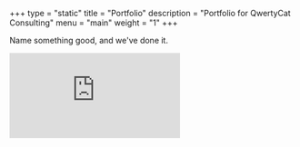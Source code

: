 +++
type = "static"
title = "Portfolio"
description = "Portfolio for QwertyCat Consulting"
menu = "main"
weight = "1"
+++

Name something good, and we've done it.

<div class="video-container video-container-16x9">
          <iframe src="https://www.youtube-nocookie.com/embed/Kc1mK4s8DEY?rel=0" frameborder="0" allowfullscreen></iframe>
        </div>
